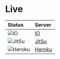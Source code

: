 Live
====
|Status                     |Server             
|:--------------------------|:---------
|![IO][IO_LIVE_IMG]         |[IO][IOURL]
|![JitSu][JitSu_LIVE_IMG]   |[JitSu][JitSuURL]
|![Heroku][HEROKU_LIVE_IMG] |[Heroku][HerokuURL]

[IOURL]:                    http://io.cloudcmd.io "IO"
[JitSuURL]:                 http://cloudcmd.jit.su "JitSu"
[HerokuURL]:                http://cloudcmd.herokuapp.com/ "Heroku"
[IO_LIVE_IMG]:              http://status-ok.cloudcmd.io/host/io.cloudcmd.io/fs?json "IO"
[JitSu_LIVE_IMG]:           http://status-ok.cloudcmd.io/host/cloudcmd.jit.su/fs?json "JitSu"
[HEROKU_LIVE_IMG]:          http://status-ok.cloudcmd.io/host/cloudcmd.herokuapp.com/fs?json "Heroku"

